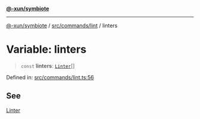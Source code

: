 [**@-xun/symbiote**](../../../../README.md)

***

[@-xun/symbiote](../../../../README.md) / [src/commands/lint](../README.md) / linters

# Variable: linters

> `const` **linters**: [`Linter`](../enumerations/Linter.md)[]

Defined in: [src/commands/lint.ts:56](https://github.com/Xunnamius/symbiote/blob/6997faa5359efb83c247c1b6e5dcf27da55db104/src/commands/lint.ts#L56)

## See

[Linter](../enumerations/Linter.md)
